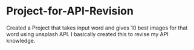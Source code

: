 # Project-for-API-Revision
Created a Project that takes input word and gives 10 best images for that word using unsplash API. I basically created this to revise my API knowledge.
